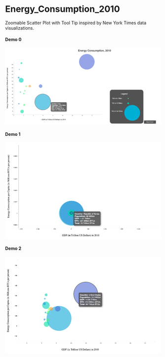 # Energy_Consumption_2010
Zoomable Scatter Plot with Tool Tip inspired by New York Times data visualizations. 

#### Demo 0
![Demo0](/assets/DEMO_0.png)

#### Demo 1
![Demo1](/assets/DEMO_1.png)

#### Demo 2
![Demo2](/assets/DEMO_2.png)

